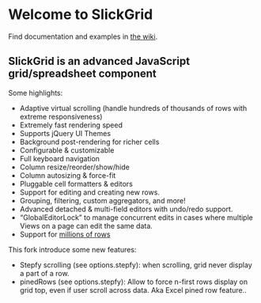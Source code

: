 # Welcome to SlickGrid

Find documentation and examples in [the wiki](https://github.com/mleibman/SlickGrid/wiki).

## SlickGrid is an advanced JavaScript grid/spreadsheet component

Some highlights:

* Adaptive virtual scrolling (handle hundreds of thousands of rows with extreme responsiveness)
* Extremely fast rendering speed
* Supports jQuery UI Themes
* Background post-rendering for richer cells
* Configurable & customizable
* Full keyboard navigation
* Column resize/reorder/show/hide
* Column autosizing & force-fit
* Pluggable cell formatters & editors
* Support for editing and creating new rows.
* Grouping, filtering, custom aggregators, and more!
* Advanced detached & multi-field editors with undo/redo support.
* “GlobalEditorLock” to manage concurrent edits in cases where multiple Views on a page can edit the same data.
* Support for [millions of rows](http://stackoverflow.com/a/2569488/1269037)


This fork introduce some new features:
* Stepfy scrolling (see options.stepfy): when scrolling, grid never display a part of a row.
* pinedRows (see options.stepfy): Allow to force n-first rows display on grid top, even if user scroll across
data. Aka Excel pined row feature..
